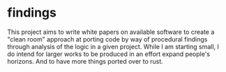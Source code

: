 # findings

This project aims to write white papers on available software to create a "clean room" approach at porting code by way of procedural findings through analysis of the logic in a given project. While I am starting small, I do intend for larger works to be produced in an effort expand people's horizons. And to have more things ported over to rust.
